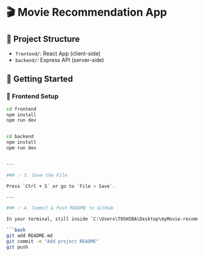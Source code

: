 # 🎬 Movie Recommendation App

## 📁 Project Structure

- `frontend/`: React App (client-side)
- `backend/`: Express API (server-side)

## 🚀 Getting Started

### 🔧 Frontend Setup
```bash
cd frontend
npm install
npm run dev


cd backend
npm install
npm run dev


---

### ✅ 3. Save the File

Press `Ctrl + S` or go to `File > Save`.

---

### ✅ 4. Commit & Push README to GitHub

In your terminal, still inside `C:\Users\TOSHIBA\Desktop\myMovie-recommendation`:

```bash
git add README.md
git commit -m "Add project README"
git push
